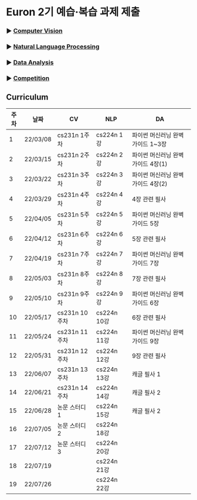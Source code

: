 # Euron 2기 예습·복습 과제 제출

### ▶ [Computer Vision](https://github.com/Ewha-Euron/2022-1-Euron-CV)
### ▶ [Natural Language Processing](https://github.com/Ewha-Euron/2022-1-Euron-NLP)
### ▶ [Data Analysis](https://github.com/Ewha-Euron/2022-1-Euron-DA)
### ▶ [Competition](https://github.com/Ewha-Euron/2022-1-Euron-CP)

## Curriculum

| 주차 | 날짜 | CV | NLP | DA |
|---|---|---|---|---|
|1|22/03/08|cs231n 1주차|cs224n 1강|파이썬 머신러닝 완벽가이드 1~3장|
|2|22/03/15|cs231n 2주차|cs224n 2강|파이썬 머신러닝 완벽가이드 4장(1)|
|3|22/03/22|cs231n 3주차|cs224n 3강|파이썬 머신러닝 완벽가이드 4장(2)|
|4|22/03/29|cs231n 4주차|cs224n 4강|4장 관련 필사|
|5|22/04/05|cs231n 5주차|cs224n 5강|파이썬 머신러닝 완벽가이드 5장|
|6|22/04/12|cs231n 6주차|cs224n 6강|5장 관련 필사|
|7|22/04/19|cs231n 7주차|cs224n 7강|파이썬 머신러닝 완벽가이드 7장|
|8|22/05/03|cs231n 8주차|cs224n 8강|7장 관련 필사|
|9|22/05/10|cs231n 9주차|cs224n 9강|파이썬 머신러닝 완벽가이드 6장|
|10|22/05/17|cs231n 10주차|cs224n 10강|6장 관련 필사|
|11|22/05/24|cs231n 11주차|cs224n 11강|파이썬 머신러닝 완벽가이드 9장|
|12|22/05/31|cs231n 12주차|cs224n 12강|9장 관련 필사|
|13|22/06/07|cs231n 13주차|cs224n 13강|캐글 필사 1|
|14|22/06/21|cs231n 14주차|cs224n 14강|캐글 필사 2|
|15|22/06/28|논문 스터디 1|cs224n 15강|캐글 필사 2|
|16|22/07/05|논문 스터디 2|cs224n 18강||
|17|22/07/12|논문 스터디 3|cs224n 20강||
|18|22/07/19||cs224n 21강||
|19|22/07/26||cs224n 22강||
